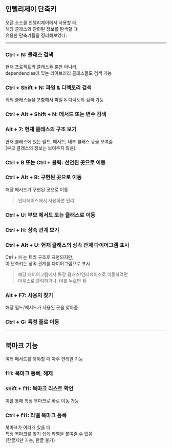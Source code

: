## 인텔리제이 단축키

오픈 소스를 인텔리제이에서 사용할 때,  
해당 클래스와 관련된 정보를 탐색할 떄  
유용한 단축키들을 정리해보았다.

---

### Ctrl + N: 클래스 검색

현재 프로젝트의 클래스들 뿐만 아니라,  
dependencies에 있는 라이브러리 클래스들도 검색 가능

### Ctrl + Shift + N: 파일 & 디렉토리 검색

위의 클래스들을 포함해서 파일 & 디렉토리 검색 가능

### Ctrl + Alt + Shift + N: 메서드 또는 변수 검색

### Alt + 7: 현재 클래스의 구조 보기

현재 클래스에 있는 필드, 메서드, 내부 클래스 등을 보여줌  
(부모 클래스의 정보는 보여주지 않음)

### Ctrl + B 또는 Ctrl + 클릭: 선언된 곳으로 이동

### Ctrl + Alt + B: 구현된 곳으로 이동

해당 메서드가 구현된 곳으로 이동  

> 인터페이스에서 사용하면 편리

### Ctrl + U: 부모 메서드 또는 클래스로 이동

### Ctrl + H: 상속 관계 보기

### Ctrl + Alt + U: 현재 클래스의 상속 관계 다이어그램 표시

Ctrl + H 는 트리 구조로 표현되지만,  
이 단축키는 상속 관계를 다이어그램으로 표시

> 해당 다이어그램에서 특정 클래스/인터페이스로 이동하려면  
> 마우스로 클릭하거나, f4를 누르면 됨

### Alt + F7: 사용처 찾기

해당 필드/메서드가 사용된 곳을 찾아줌

### Ctrl + G: 특정 줄로 이동

---

## 북마크 기능

여러 메서드를 봐야할 때 아주 편리한 기능

### f11: 북마크 등록, 해제

### shift + f11: 북마크 리스트 확인

이를 통해 특정 북마크로 바로 이동 가능

### Ctrl + f11: 라벨 북마크 등록

북마크가 여러개 있을 때,  
특정 북마크를 찾기 쉽게 라벨을 붙여줄 수 있음  
(한글자만 가능, 한글 불가)